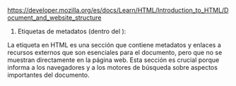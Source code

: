 https://developer.mozilla.org/es/docs/Learn/HTML/Introduction_to_HTML/Document_and_website_structure


1. Etiquetas de metadatos (dentro del <head>):

La etiqueta <head> en HTML es una sección que contiene metadatos y enlaces a recursos externos que son esenciales para el documento, pero que no se muestran directamente en la página web. Esta sección es crucial porque informa a los navegadores y a los motores de búsqueda sobre aspectos importantes del documento.

<base>
<link>
<meta>
<noscript>
<script>
<style>
<title>
2. Etiquetas de estructura y contenido:
Documentos:

<html>
<head>
<body>
Secciones:

<article>
<aside>
<footer>
<header>
<h1> - <h6>
<hgroup>
<main>
<nav>
<section>
Agrupación de contenido:

<div>
<figure>
<figcaption>
<p>
<hr>
<pre>
<blockquote>
Listas:

<ul>
<ol>
<li>
<dl>
<dt>
<dd>
Tablas:

<table>
<caption>
<thead>
<tbody>
<tfoot>
<tr>
<th>
<td>
<col>
<colgroup>
3. Etiquetas de texto:
<a>
<abbr>
<b>
<bdi>
<bdo>
<cite>
<code>
<data>
<dfn>
<em>
<i>
<kbd>
<mark>
<q>
<rp>
<rt>
<ruby>
<s>
<samp>
<small>
<span>
<strong>
<sub>
<sup>
<time>
<u>
<var>
<wbr>
4. Etiquetas de formulario:
<form>
<input>
<textarea>
<button>
<select>
<optgroup>
<option>
<label>
<fieldset>
<legend>
<datalist>
<output>
<progress>
<meter>
5. Etiquetas de incrustación (embed):
<img>
<iframe>
<embed>
<object>
<param>
<video>
<audio>
<source>
<track>
<map>
<area>
<picture>
<svg>
6. Etiquetas interactivas:
<details>
<summary>
<dialog>
<menu>
<menuitem> (deprecated)
7. Etiquetas de scripting:
<canvas>
<script>
<noscript>
<template>
8. Etiquetas de demarcación:
<br>
<wbr>
<hr>
